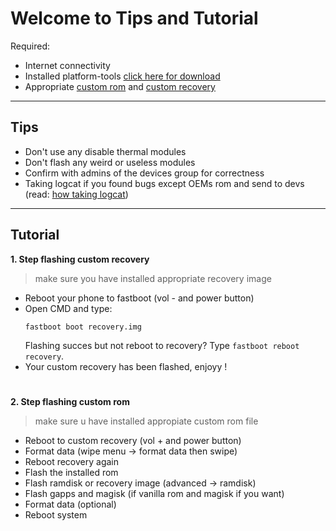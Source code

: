 # Welcome to Tips and Tutorial

Required:
- Internet connectivity
- Installed platform-tools [click here for download](https://developer.android.com/tools/releases/platform-tools)
- Appropriate [custom rom](https://t.me/Redmi10CUpdates) and [custom recovery](/misc/recovery/README.md)

___

## Tips 
- Don't use any disable thermal modules
- Don't flash any weird or useless modules
- Confirm with admins of the devices group for correctness
- Taking logcat if you found bugs except OEMs rom and send to devs (read: [how taking logcat](https://gist.githubusercontent.com/Tanmsyffa/82e686caf6d7ea084505a5e85e02265e/raw/e52d7a5dd9120b284bd48e296c981651fe757a80/how_to_taking_logcat))

___

## Tutorial 

**1. Step flashing custom recovery**
> make sure you have installed appropriate recovery image
- Reboot your phone to fastboot (vol - and power button)
- Open CMD and type:
  ```
  fastboot boot recovery.img
  ```
  Flashing succes but not reboot to recovery? Type `fastboot reboot recovery`.
- Your custom recovery has been flashed, enjoyy !

#

**2. Step flashing custom rom**
> make sure u have installed appropiate custom rom file
- Reboot to custom recovery (vol + and power button)
- Format data (wipe menu -> format data then swipe)
- Reboot recovery again 
- Flash the installed rom
- Flash ramdisk or recovery image (advanced -> ramdisk)
- Flash gapps and magisk (if vanilla rom and magisk if you want)
- Format data (optional)
- Reboot system
